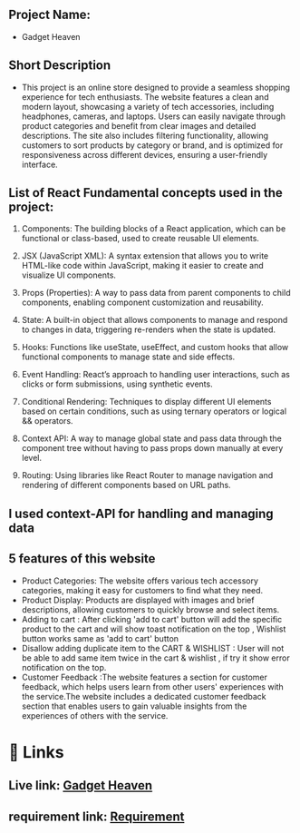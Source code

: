 


## Project Name:
- Gadget Heaven


## Short Description
- This project is an online store designed to provide a seamless shopping experience for tech enthusiasts. The website features a clean and modern layout, showcasing a variety of tech accessories, including headphones, cameras, and laptops. Users can easily navigate through product categories and benefit from clear images and detailed descriptions. The site also includes filtering functionality, allowing customers to sort products by category or brand, and is optimized for responsiveness across different devices, ensuring a user-friendly interface.



##  List of React Fundamental concepts used in the project:
1. Components: The building blocks of a React application, which can be functional or class-based, used to create reusable UI elements.

2. JSX (JavaScript XML): A syntax extension that allows you to write HTML-like code within JavaScript, making it easier to create and visualize UI components.

3. Props (Properties): A way to pass data from parent components to child components, enabling component customization and reusability.

4. State: A built-in object that allows components to manage and respond to changes in data, triggering re-renders when the state is updated.


5. Hooks: Functions like useState, useEffect, and custom hooks that allow functional components to manage state and side effects.

6. Event Handling: React’s approach to handling user interactions, such as clicks or form submissions, using synthetic events.

7. Conditional Rendering: Techniques to display different UI elements based on certain conditions, such as using ternary operators or logical && operators.



8. Context API: A way to manage global state and pass data through the component tree without having to pass props down manually at every level.

9. Routing: Using libraries like React Router to manage navigation and rendering of different components based on URL paths.

## I used context-API for handling and managing data

## 5 features of this website 
- Product Categories: The website offers various tech accessory categories, making it easy for customers to find what they need.
- Product Display: Products are displayed with images and brief descriptions, allowing customers to quickly browse and select items.
- Adding to cart : After clicking 'add to cart' button will add the specific product to the cart and will show toast notification on the top , Wishlist button works same as 'add to cart' button
- Disallow adding duplicate item to the CART & WISHLIST : User will not be able to add same item twice in the cart & wishlist , if try it show error notification on the top.
- Customer Feedback :The website features a section for customer feedback, which helps users learn from other users' experiences with the service.The website includes a dedicated customer feedback section that enables users to gain valuable insights from the experiences of others with the service.

# 🚀 Links
## Live link: [Gadget Heaven](https://wise-yard.surge.sh/)
## requirement link: [Requirement](https://drive.google.com/file/d/1tWNdPDRGDE7fEYnDPCkSylfgNucBDQc1/view?usp=drive_link)



